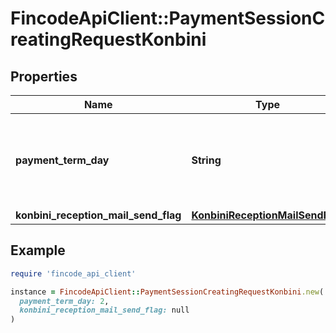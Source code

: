 # FincodeApiClient::PaymentSessionCreatingRequestKonbini

## Properties

| Name | Type | Description | Notes |
| ---- | ---- | ----------- | ----- |
| **payment_term_day** | **String** | コンビニ決済 支払期限日数\\ 店頭レジでの支払い期限日数です。  | [optional] |
| **konbini_reception_mail_send_flag** | [**KonbiniReceptionMailSendFlag**](KonbiniReceptionMailSendFlag.md) |  |  |

## Example

```ruby
require 'fincode_api_client'

instance = FincodeApiClient::PaymentSessionCreatingRequestKonbini.new(
  payment_term_day: 2,
  konbini_reception_mail_send_flag: null
)
```

